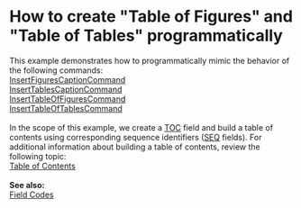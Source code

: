 # How to create "Table of Figures" and "Table of Tables" programmatically


This example demonstrates how to programmatically mimic the behavior of the following commands:<br><a href="https://documentation.devexpress.com/CoreLibraries/clsDevExpressXtraRichEditCommandsInsertFiguresCaptionCommandtopic.aspx">InsertFiguresCaptionCommand</a> <br><a href="https://documentation.devexpress.com/CoreLibraries/clsDevExpressXtraRichEditCommandsInsertTablesCaptionCommandtopic.aspx">InsertTablesCaptionCommand</a> <br><a href="https://documentation.devexpress.com/CoreLibraries/clsDevExpressXtraRichEditCommandsInsertTableOfFiguresCommandtopic.aspx">InsertTableOfFiguresCommand</a> <br><a href="https://documentation.devexpress.com/CoreLibraries/clsDevExpressXtraRichEditCommandsInsertTableOfTablesCommandtopic.aspx">InsertTableOfTablesCommand</a> <br><br>In the scope of this example, we create a <a href="https://documentation.devexpress.com/WindowsForms/CustomDocument9718.aspx">TOC</a> field and build a table of contents using corresponding sequence identifiers (<a href="https://documentation.devexpress.com/WindowsForms/CustomDocument9720.aspx">SEQ</a> fields). For additional information about building a table of contents, review the following topic:<br><a href="https://documentation.devexpress.com/WindowsForms/CustomDocument9561.aspx">Table of Contents</a> <br><br><strong>See also:<br></strong><a href="https://documentation.devexpress.com/WindowsForms/CustomDocument9709.aspx">Field Codes</a>

<br/>



